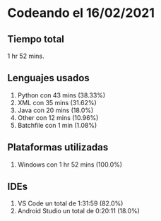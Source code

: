 # Codeando el 16/02/2021

## Tiempo total
1 hr 52 mins.

## Lenguajes usados
1. Python con 43 mins (38.33%)
1. XML con 35 mins (31.62%)
1. Java con 20 mins (18.0%)
1. Other con 12 mins (10.96%)
1. Batchfile con 1 min (1.08%)

## Plataformas utilizadas
1. Windows con 1 hr 52 mins (100.0%)

## IDEs
1. VS Code un total de 1:31:59 (82.0%)
1. Android Studio un total de 0:20:11 (18.0%)
